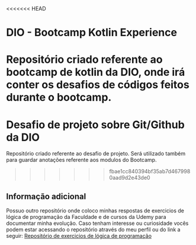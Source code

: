 <<<<<<< HEAD
# DIO - Bootcamp Kotlin Experience
Repositório criado referente ao bootcamp de kotlin da DIO, onde irá conter os desafios de códigos feitos durante o bootcamp.
=======
# Desafio de projeto sobre Git/Github da DIO

Repositório criado referente ao desafio de projeto. Será utilizado também para guardar anotações referente aos modulos do Bootcamp.
>>>>>>> fbae1cc840394bf35ab7d4679980aad9d2e43de0

## Informação adicional

Possuo outro repositório onde coloco minhas respostas de exercicios de lógica de programação da Faculdade e de cursos da Udemy para documentar minha evolução. Caso tenham interesse ou curiosidade vocês podem estar acessando o repositório através do meu perfil ou do link a seguir: [Repositório de exercicios de lógica de programação](https://github.com/Fellino/Exercicios)
